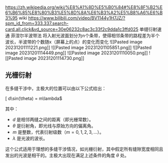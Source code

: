 https://zh.wikipedia.org/wiki/%E8%A1%8D%E5%B0%84#%E8%8F%B2%E6%B6%85%E8%80%B3%E5%8D%8A%E6%B3%A2%E5%B8%A6%E6%B3%95 wiki
https://www.bilibili.com/video/BV1144y1H7JZ/?spm_id_from=333.337.search-card.all.click&vd_source=30e06232c8ac3c33f2c9dda1c3ffd025 单缝衍射速通
菲涅尔半波带法
将入射光波面划分为n个条带，使得相邻条带的路程差为半个波长，半波带的个数随x（屏幕上的点）的变化而变化
![[Pasted image 20231201111221.png]]
![[Pasted image 20231201105851.png]]
![[Pasted image 20231201114449.png]]
![[Pasted image 20231201110050.png]]
![[Pasted image 20231201114730.png]]

## 光栅衍射

在多缝干涉中，主极大的位置可以由以下公式给出：

\[ d\sin(\theta) = m\lambda$

其中：
- $d$ 是相邻两缝之间的距离（即光栅常数）。
- $\theta$ 是衍射角，即光线与原始方向的偏离角。
- $m$ 是整数，代表衍射级数（$m = 0, 1, 2, 3, \ldots$）。
- $\lambda$ 是光波的波长。

这个公式适用于理想的多缝干涉情况，如光栅衍射，其中假定所有缝隙宽度相同且发出的光波是相干的。主极大出现在满足上述条件的角度 $\theta$ 处。